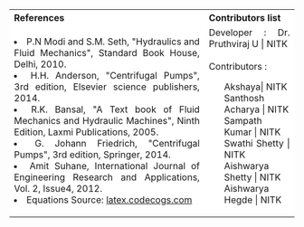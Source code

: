 <table style="text-align:justify;">
  <tr style="background-color: white">
    <th>References</th>
    <th>Contributors list</th>
  </tr>
  <tr style="background-color: white">
    <td>
    <li>P.N Modi and S.M. Seth, "Hydraulics and Fluid Mechanics", Standard Book House, Delhi, 2010.</li>
    <li>H.H. Anderson, "Centrifugal Pumps", 3rd edition, Elsevier science publishers, 2014.</li>
    <li>R.K. Bansal, "A Text book of Fluid Mechanics and Hydraulic Machines", Ninth Edition, Laxmi Publications, 2005.</li>
    <li>G. Johann Friedrich, "Centrifugal Pumps", 3rd edition, Springer, 2014.</li>
    <li>Amit Suhane, International Journal of Engineering Research and Applications, Vol. 2, Issue4, 2012.</li>
    <li>Equations Source: <a href="http://latex.codecogs.com/">latex.codecogs.com</a></li>
   </td>
    <td>Developer : Dr. Pruthviraj U | NITK</br></br>
    Contributors :
    <ul style="list-style-type: none;">
    <li>Akshaya| NITK</li>
    <li>Santhosh Acharya | NITK</li>
    <li>Sampath Kumar | NITK</li>
    <li>Swathi Shetty | NITK</li>
    <li>Aishwarya Shetty | NITK</li>
    <li>Aishwarya Hegde | NITK</li>
     </ul></td>
  </tr>
</table>
 
 

